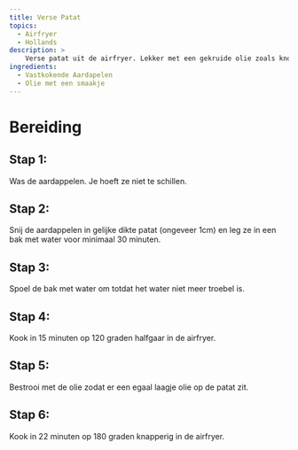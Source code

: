 ```yaml
---
title: Verse Patat
topics:
  - Airfryer
  - Hollands
description: >
    Verse patat uit de airfryer. Lekker met een gekruide olie zoals knoflook of chili. 
ingredients:
  - Vastkokende Aardapelen
  - Olie met een smaakje
---
```


# Bereiding

## Stap 1:

Was de aardappelen. Je hoeft ze niet te schillen.

## Stap 2:

Snij de aardappelen in gelijke dikte patat (ongeveer 1cm) en leg ze in een bak met water voor minimaal 30 minuten.

## Stap 3:

Spoel de bak met water om totdat het water niet meer troebel is.

## Stap 4:

Kook in 15 minuten op 120 graden halfgaar in de airfryer.

## Stap 5:

Bestrooi met de olie zodat er een egaal laagje olie op de patat zit.

## Stap 6:

Kook in 22 minuten op 180 graden knapperig in de airfryer.
